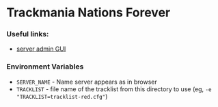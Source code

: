 # Trackmania Nations Forever


### Useful links:
* [server admin GUI](http://cyrlaur.free.fr/ServerMania/download.php)

### Environment Variables

* `SERVER_NAME` - Name server appears as in browser
* `TRACKLIST` - file name of the tracklist from this directory to use (eg, `-e "TRACKLIST=tracklist-red.cfg"`)
